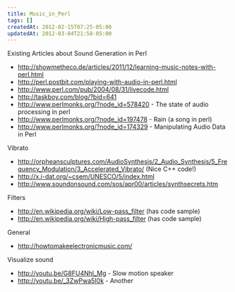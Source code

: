 ```yaml
---
title: Music_in_Perl
tags: []
createdAt: 2012-02-15T07:25-05:00
updatedAt: 2012-03-04T21:58-05:00
---
```


Existing Articles about Sound Generation in Perl
* http://showmetheco.de/articles/2011/12/learning-music-notes-with-perl.html
* http://perl.postbit.com/playing-with-audio-in-perl.html
* http://www.perl.com/pub/2004/08/31/livecode.html
* http://taskboy.com/blog/?bid=641
* http://www.perlmonks.org/?node_id=578420 - The state of audio processing in perl
* http://www.perlmonks.org/?node_id=197478 - Rain (a song in perl)
* http://www.perlmonks.org/?node_id=174329 - Manipulating Audio Data in Perl

Vibrato
* http://orpheansculptures.com/AudioSynthesis/2_Audio_Synthesis/5_Frequency_Modulation/3_Accelerated_Vibrato/ (Nice C++ code!)
* http://x.i-dat.org/~csem/UNESCO/5/index.html
* http://www.soundonsound.com/sos/apr00/articles/synthsecrets.htm

Filters
* http://en.wikipedia.org/wiki/Low-pass_filter (has code sample)
* http://en.wikipedia.org/wiki/High-pass_filter (has code sample)

General
* http://howtomakeelectronicmusic.com/

Visualize sound
* http://youtu.be/G8FU4Nhl_Mg - Slow motion speaker
* http://youtu.be/_3ZwPwa5I0k - Another

